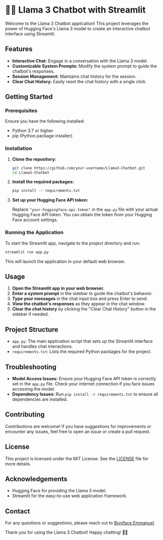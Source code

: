 # 🦙💬 Llama 3 Chatbot with Streamlit

Welcome to the Llama 3 Chatbot application! This project leverages the power of Hugging Face's Llama 3 model to create an interactive chatbot interface using Streamlit.

## Features

- **Interactive Chat:** Engage in a conversation with the Llama 3 model.
- **Customizable System Prompts:** Modify the system prompt to guide the chatbot's responses.
- **Session Management:** Maintains chat history for the session.
- **Clear Chat History:** Easily reset the chat history with a single click.

## Getting Started

### Prerequisites

Ensure you have the following installed:

- Python 3.7 or higher
- pip (Python package installer)

### Installation

1. **Clone the repository:**

    ```bash
    git clone https://github.com/your-username/Llama3-Chatbot.git
    cd Llama3-Chatbot
    ```

2. **Install the required packages:**

    ```bash
    pip install -r requirements.txt
    ```

3. **Set up your Hugging Face API token:**

   Replace `"your-huggingface-api-token"` in the `app.py` file with your actual Hugging Face API token. You can obtain the token from your Hugging Face account settings.

### Running the Application

To start the Streamlit app, navigate to the project directory and run:

```bash
streamlit run app.py
```

This will launch the application in your default web browser.

## Usage

1. **Open the Streamlit app in your web browser.**
2. **Enter a system prompt** in the sidebar to guide the chatbot's behavior.
3. **Type your messages** in the chat input box and press Enter to send.
4. **View the chatbot's responses** as they appear in the chat window.
5. **Clear the chat history** by clicking the "Clear Chat History" button in the sidebar if needed.

## Project Structure

- `app.py`: The main application script that sets up the Streamlit interface and handles chat interactions.
- `requirements.txt`: Lists the required Python packages for the project.

## Troubleshooting

- **Model Access Issues:** Ensure your Hugging Face API token is correctly set in the `app.py` file. Check your internet connection if you face issues accessing the model.
- **Dependency Issues:** Run `pip install -r requirements.txt` to ensure all dependencies are installed.

## Contributing

Contributions are welcome! If you have suggestions for improvements or encounter any issues, feel free to open an issue or create a pull request.

## License

This project is licensed under the MIT License. See the [LICENSE](LICENSE) file for more details.

## Acknowledgements

- Hugging Face for providing the Llama 3 model.
- Streamlit for the easy-to-use web application framework.

## Contact

For any questions or suggestions, please reach out to [Boniface Emmanuel](https://www.linkedin.com/in/emmanuel-boniface/).


Thank you for using the Llama 3 Chatbot! Happy chatting! 🦙💬

